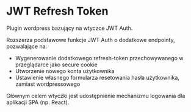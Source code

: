 # JWT Refresh Token
Plugin wordpress bazujący na wtyczce JWT Auth.

Rozszerza podstawowe funkcje JWT Auth o dodatkowe endpointy, pozwalające na:
* Wygenerowanie dodatkowego refresh-token przechowywanego w przeglądarce jako secure cookie
* Utworzenie nowego konta użytkownika
* Ustawienie własnego formularza resetowania hasła użytkownika, zamiast wordpressowego

Głównym celem wtyczki jest udostępnienie mechanizmu logowania dla aplikacji SPA (np. React).
